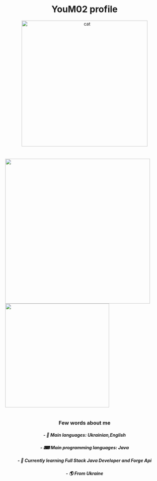 <h1 align="center">YouM02 profile</h1>
<p align="center">
<img width="400" src="cat.gif" alt="cat"/>
</p>

<h1 align="center"> </h1>

<a href="https://github.com/YouM02">
  <img align="left" width="460" src="https://github-readme-stats.vercel.app/api?username=YouM02&show_icons=true&theme=apprentice" />
</a>

<a href="https://github.com/YouM02">
  <img align="center" width="330" src="https://github-readme-stats.vercel.app/api/top-langs/?username=YouM02&theme=apprentice" />
</a>

<h1 align="center"> </h1>

<h3 align="center"> Few words about me </h3>
<h5 align="center"> - 💬 Main languages: Ukrainian,English </h5>
<h5 align="center"> - ⌨ Main programming languages: Java </h5>
<h5 align="center"> - 🌱 Currently learning Full Stack Java Developer and Forge Api </h5>
<h5 align="center"> - 🌎 From Ukraine </h5>

<h1 align="center"> </h1>
